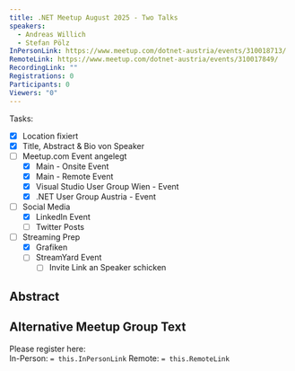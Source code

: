 ```yaml
---
title: .NET Meetup August 2025 - Two Talks
speakers:
  - Andreas Willich
  - Stefan Pölz
InPersonLink: https://www.meetup.com/dotnet-austria/events/310018713/
RemoteLink: https://www.meetup.com/dotnet-austria/events/310017849/
RecordingLink: ""
Registrations: 0
Participants: 0
Viewers: "0"
---
```

Tasks:
- [x] Location fixiert
- [x] Title, Abstract & Bio von Speaker
- [ ] Meetup.com Event angelegt
	- [x] Main - Onsite Event
	- [x] Main - Remote Event
	- [x] Visual Studio User Group Wien - Event
	- [x] .NET User Group Austria - Event
- [ ] Social Media
	- [x] LinkedIn Event
	- [ ] Twitter Posts
- [ ] Streaming Prep
	- [x] Grafiken
	- [ ] StreamYard Event
		- [ ] Invite Link an Speaker schicken

## Abstract



## Alternative Meetup Group Text

Please register here:  
In-Person: `= this.InPersonLink`
Remote: `= this.RemoteLink`